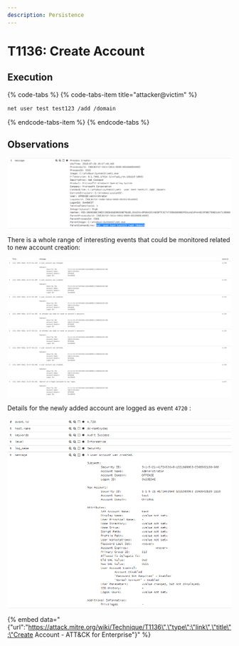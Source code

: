 ```yaml
---
description: Persistence
---
```


# T1136: Create Account

## Execution

{% code-tabs %}
{% code-tabs-item title="attacker@victim" %}
```bash
net user test test123 /add /domain
```
{% endcode-tabs-item %}
{% endcode-tabs %}

## Observations

![commandline arguments](../.gitbook/assets/account-add.png)

There is a whole range of interesting events that could be monitored related to new account creation:

![](../.gitbook/assets/account-events.png)

Details for the newly added account are logged as event `4720` :

![](../.gitbook/assets/account-created.png)

{% embed data="{\"url\":\"https://attack.mitre.org/wiki/Technique/T1136\",\"type\":\"link\",\"title\":\"Create Account - ATT&CK for Enterprise\"}" %}



